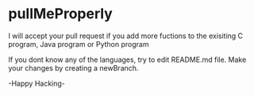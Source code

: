 # pullMeProperly

I will accept your pull request if you add more fuctions to the exisiting 
  C program,
  Java program or 
  Python program
  
If you dont know any of the languages, try to edit README.md file.
Make your changes by creating a newBranch.

-Happy Hacking-

